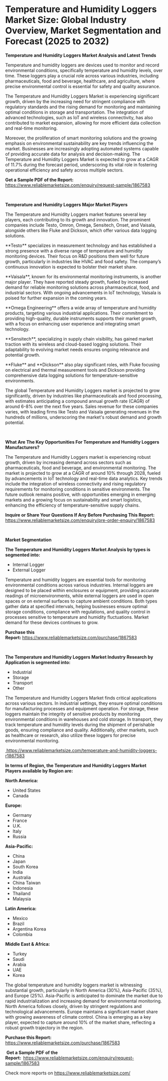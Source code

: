 <p><h1>Temperature and Humidity Loggers Market Size: Global Industry Overview, Market Segmentation and Forecast (2025 to 2032)</h1></p><p><strong>Temperature and Humidity Loggers Market Analysis and Latest Trends</strong></p>
<p><p>Temperature and humidity loggers are devices used to monitor and record environmental conditions, specifically temperature and humidity levels, over time. These loggers play a crucial role across various industries, including pharmaceuticals, food and beverage, healthcare, and agriculture, where precise environmental control is essential for safety and quality assurance. </p><p>The Temperature and Humidity Loggers Market is experiencing significant growth, driven by the increasing need for stringent compliance with regulatory standards and the rising demand for monitoring and maintaining optimal conditions in storage and transportation. The integration of advanced technologies, such as IoT and wireless connectivity, has also contributed to market expansion, allowing for more efficient data collection and real-time monitoring.</p><p>Moreover, the proliferation of smart monitoring solutions and the growing emphasis on environmental sustainability are key trends influencing the market. Businesses are increasingly adopting automated systems capable of providing accurate data for analysis and decision-making. The Temperature and Humidity Loggers Market is expected to grow at a CAGR of 11.7% during the forecast period, underscoring its vital role in fostering operational efficiency and safety across multiple sectors.</p></p>
<p><strong>Get a Sample PDF of the Report:&nbsp;</strong> <a href="https://www.reliablemarketsize.com/enquiry/request-sample/1867583?utm_campaign=1836&utm_medium=2&utm_source=Github&utm_content=ia&utm_term=19022025&utm_id=temperature-and-humidity-loggers">https://www.reliablemarketsize.com/enquiry/request-sample/1867583</a></p>
<p>&nbsp;</p>
<p><strong>Temperature and Humidity Loggers Major Market Players</strong></p>
<p><p>The Temperature and Humidity Loggers market features several key players, each contributing to its growth and innovation. The prominent companies include Testo, Omron, Omega, Sensitech, Onset, and Vaisala, alongside others like Fluke and Dickson, which offer various data logging solutions.</p><p>**Testo** specializes in measurement technology and has established a strong presence with a diverse range of temperature and humidity monitoring devices. Their focus on R&D positions them well for future growth, particularly in industries like HVAC and food safety. The company’s continuous innovation is expected to bolster their market share.</p><p>**Vaisala**, known for its environmental monitoring instruments, is another major player. They have reported steady growth, fueled by increased demand for reliable monitoring solutions across pharmaceutical, food, and industrial sectors. With ongoing advancements in IoT technology, Vaisala is poised for further expansion in the coming years.</p><p>**Omega Engineering** offers a wide array of temperature and humidity products, targeting various industrial applications. Their commitment to providing high-quality, durable instruments supports their market growth, with a focus on enhancing user experience and integrating smart technology.</p><p>**Sensitech**, specializing in supply chain visibility, has gained market traction with its wireless and cloud-based logging solutions. Their adaptability to evolving market needs ensures ongoing relevance and potential growth.</p><p>**Fluke** and **Dickson** also play significant roles, with Fluke focusing on electrical and thermal measurement tools and Dickson providing comprehensive data logging solutions for temperature-sensitive environments.</p><p>The global Temperature and Humidity Loggers market is projected to grow significantly, driven by industries like pharmaceuticals and food processing, with estimates anticipating a compound annual growth rate (CAGR) of around 6-8% over the next five years. Sales revenue for these companies varies, with leading firms like Testo and Vaisala generating revenues in the hundreds of millions, underscoring the market's robust demand and growth potential.</p></p>
<p>&nbsp;</p>
<p><strong>What Are The Key Opportunities For Temperature and Humidity Loggers Manufacturers?</strong></p>
<p><p>The Temperature and Humidity Loggers market is experiencing robust growth, driven by increasing demand across sectors such as pharmaceuticals, food and beverage, and environmental monitoring. The market is projected to grow at a CAGR of around 10% through 2028, fueled by advancements in IoT technology and real-time data analytics. Key trends include the integration of wireless connectivity and rising regulatory requirements for monitoring conditions in sensitive environments. The future outlook remains positive, with opportunities emerging in emerging markets and a growing focus on sustainability and smart logistics, enhancing the efficiency of temperature-sensitive supply chains.</p></p>
<p><strong>Inquire or Share Your Questions If Any Before Purchasing This Report:</strong> <a href="https://www.reliablemarketsize.com/enquiry/pre-order-enquiry/1867583?utm_campaign=1836&utm_medium=2&utm_source=Github&utm_content=ia&utm_term=19022025&utm_id=temperature-and-humidity-loggers">https://www.reliablemarketsize.com/enquiry/pre-order-enquiry/1867583</a></p>
<p>&nbsp;</p>
<p><strong>Market Segmentation</strong></p>
<p><strong>The Temperature and Humidity Loggers Market Analysis by types is segmented into:</strong></p>
<p><ul><li>Internal Logger</li><li>External Logger</li></ul></p>
<p><p>Temperature and humidity loggers are essential tools for monitoring environmental conditions across various industries. Internal loggers are designed to be placed within enclosures or equipment, providing accurate readings of microenvironments, while external loggers are used in open spaces or on external surfaces to capture ambient conditions. Both types gather data at specified intervals, helping businesses ensure optimal storage conditions, compliance with regulations, and quality control in processes sensitive to temperature and humidity fluctuations. Market demand for these devices continues to grow.</p></p>
<p><strong>Purchase this Report:&nbsp;</strong><a href="https://www.reliablemarketsize.com/purchase/1867583?utm_campaign=1836&utm_medium=2&utm_source=Github&utm_content=ia&utm_term=19022025&utm_id=temperature-and-humidity-loggers">https://www.reliablemarketsize.com/purchase/1867583</a></p>
<p>&nbsp;</p>
<p><strong>The Temperature and Humidity Loggers Market Industry Research by Application is segmented into:</strong></p>
<p><ul><li>Industrial</li><li>Storage</li><li>Transport</li><li>Other</li></ul></p>
<p><p>The Temperature and Humidity Loggers Market finds critical applications across various sectors. In industrial settings, they ensure optimal conditions for manufacturing processes and equipment operation. For storage, these loggers maintain the integrity of sensitive products by monitoring environmental conditions in warehouses and cold storage. In transport, they track temperature and humidity levels during the shipment of perishable goods, ensuring compliance and quality. Additionally, other markets, such as healthcare or research, also utilize these loggers for precise environmental monitoring.</p></p>
<p><a href="https://www.reliablemarketsize.com/temperature-and-humidity-loggers-r1867583?utm_campaign=1836&utm_medium=2&utm_source=Github&utm_content=ia&utm_term=19022025&utm_id=temperature-and-humidity-loggers">&nbsp;https://www.reliablemarketsize.com/temperature-and-humidity-loggers-r1867583</a></p>
<p><strong>In terms of Region, the Temperature and Humidity Loggers Market Players available by Region are:</strong></p>
<p>
    <p> <strong> North America: </strong>
        <ul>
            <li>United States</li>
            <li>Canada</li>
        </ul>
        </p> 
    <p> <strong> Europe: </strong>
        <ul>
            <li>Germany</li>
            <li>France</li>
            <li>U.K.</li>
            <li>Italy</li>
            <li>Russia</li>
        </ul>
        </p> 
    <p> <strong> Asia-Pacific: </strong>
        <ul>
            <li>China</li>
            <li>Japan</li>
            <li>South Korea</li>
            <li>India</li>
            <li>Australia</li>
            <li>China Taiwan</li>
            <li>Indonesia</li>
            <li>Thailand</li>
            <li>Malaysia</li>
        </ul>
        </p> 
    <p> <strong> Latin America: </strong>
        <ul>
            <li>Mexico</li>
            <li>Brazil</li>
            <li>Argentina Korea</li>
            <li>Colombia</li>
        </ul>
        </p> 
    <p> <strong> Middle East & Africa: </strong>
        <ul>
            <li>Turkey</li>
            <li>Saudi</li>
            <li>Arabia</li>
            <li>UAE</li>
            <li>Korea</li>
        </ul>
    </p>
    </p>
<p><p>The global temperature and humidity loggers market is witnessing substantial growth, particularly in North America (30%), Asia-Pacific (35%), and Europe (25%). Asia-Pacific is anticipated to dominate the market due to rapid industrialization and increasing demand for environmental monitoring. North America follows closely, driven by stringent regulations and technological advancements. Europe maintains a significant market share with growing awareness of climate control. China is emerging as a key player, expected to capture around 10% of the market share, reflecting a robust growth trajectory in the region.</p></p>
<p><strong>Purchase this Report: </strong><a href="https://www.reliablemarketsize.com/purchase/1867583?utm_campaign=1836&utm_medium=2&utm_source=Github&utm_content=ia&utm_term=19022025&utm_id=temperature-and-humidity-loggers">https://www.reliablemarketsize.com/purchase/1867583</a></p>
<p>&nbsp;<strong>Get a Sample PDF of the Report:&nbsp;&nbsp;</strong><a href="https://www.reliablemarketsize.com/enquiry/request-sample/1867583?utm_campaign=1836&utm_medium=2&utm_source=Github&utm_content=ia&utm_term=19022025&utm_id=temperature-and-humidity-loggers">https://www.reliablemarketsize.com/enquiry/request-sample/1867583</a></p>
<p><strong></strong></p>
<p>Check more reports on <a href="https://www.reliablemarketsize.com/?utm_campaign=1836&utm_medium=2&utm_source=Github&utm_content=ia&utm_term=19022025&utm_id=temperature-and-humidity-loggers">https://www.reliablemarketsize.com/</a></p>